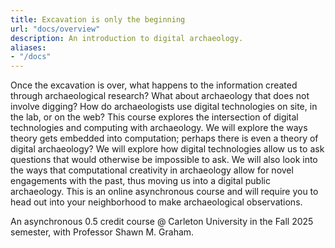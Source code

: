 ```yaml
---
title: Excavation is only the beginning
url: "docs/overview"
description: An introduction to digital archaeology.
aliases:
- "/docs"
---
```


Once the excavation is over, what happens to the information created through archaeological research? What about archaeology that does not involve digging? How do archaeologists use digital technologies on site, in the lab, or on the web? This course explores the intersection of digital technologies and computing with archaeology. We will explore the ways theory gets embedded into computation; perhaps there is even a theory of digital archaeology? We will explore how digital technologies allow us to ask questions that would otherwise be impossible to ask. We will also look into the ways that computational creativity in archaeology allow for novel engagements with the past, thus moving us into a digital public archaeology. This is an online asynchronous course and will require you to head out into your neighborhood to make archaeological observations.

An asynchronous 0.5 credit course @ Carleton University in the Fall 2025 semester, with Professor Shawn M. Graham.